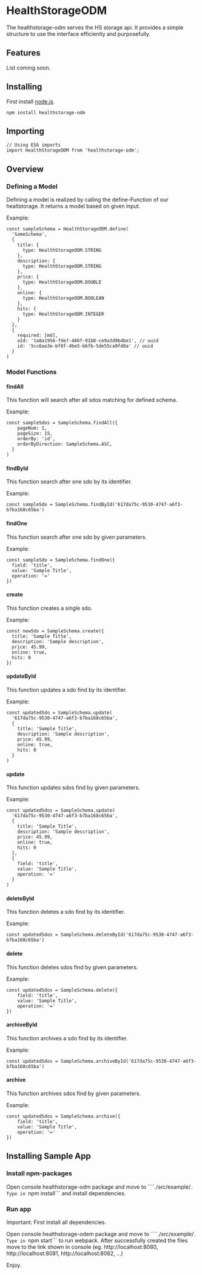 # HealthStorageODM

The healthstorage-odm serves the HS storage api. It provides a simple structure to use the interface efficiently and purposefully.

## Features

List coming soon.

## Installing

First install [node.js](https://nodejs.org/en/).

```
npm install healthstorage-odm
```

## Importing

```
// Using ES6 imports
import HealthStorageODM from 'healthstorage-odm';
```
## Overview

### Defining a Model

Defining a model is realized by calling the define-Function of our healtstorage. It returns a model based on given input.

Example:
```
const sampleSchema = HealthStorageODM.define(
  'SomeSchema',
  {
    title: {
      type: HealthStorageODM.STRING
    },
    description: {
      type: HealthStorageODM.STRING
    },
    price: {
      type: HealthStorageODM.DOUBLE
    },
    online: {
      type: HealthStorageODM.BOOLEAN
    },
    hits: {
      type: HealthStorageODM.INTEGER
    }
  },
  {
    required: [md],
    oId: '1a8a1956-fde7-486f-91b8-ce9a3d9b4be1', // uuid
    id: '5cc6ae3e-bf8f-4be5-b6fb-5de55ca9fd8a' // uuid
  }
)
```

### Model Functions

#### findAll

This function will search after all sdos matching for defined schema.

Example:
```
const sampleSdos = SampleSchema.findAll({
    pageNum: 1,
    pageSize: 15,
    orderBy: 'id',
    orderByDirection: SampleSchema.ASC,
  }
)
```

#### findById

This function search after one sdo by its identifier.

Example:
```
const sampleSdo = SampleSchema.findById('617da75c-9530-4747-a6f3-b7ba168c65ba')
```

#### findOne

This function search after one sdo by given parameters.

Example:
```
const sampleSdo = SampleSchema.findOne({
  field: 'title', 
  value: 'Sample Title',
  operation: '='
})
```

#### create

This function creates a single sdo.

Example:
```
const newSdo = SampleSchema.create({
  title: 'Sample Title', 
  description: 'Sample description',
  price: 45.99,
  online: true,
  hits: 0
})
```

#### updateById

This function updates a sdo find by its identifier.

Example:
```
const updatedSdo = SampleSchema.update(
  '617da75c-9530-4747-a6f3-b7ba168c65ba', 
  {
    title: 'Sample Title', 
    description: 'Sample description',
    price: 45.99,
    online: true,
    hits: 0
  }
)
```

#### update

This function updates sdos find by given parameters.

Example:
```
const updatedSdos = SampleSchema.update(
  '617da75c-9530-4747-a6f3-b7ba168c65ba', 
  {
    title: 'Sample Title', 
    description: 'Sample description',
    price: 45.99,
    online: true,
    hits: 0
  },
  {
    field: 'title', 
    value: 'Sample Title',
    operation: '='
  }
)
```

#### deleteById

This function deletes a sdo find by its identifier.

Example:
```
const updatedSdos = SampleSchema.deleteById('617da75c-9530-4747-a6f3-b7ba168c65ba')
```

#### delete

This function deletes sdos find by given parameters.

Example:
```
const updatedSdos = SampleSchema.delete({
    field: 'title', 
    value: 'Sample Title',
    operation: '='
})
```

#### archiveById

This function archives a sdo find by its identifier.

Example:
```
const updatedSdos = SampleSchema.archiveById('617da75c-9530-4747-a6f3-b7ba168c65ba')
```

#### archive

This function archives sdos find by given parameters.

Example:
```
const updatedSdos = SampleSchema.archive({
    field: 'title', 
    value: 'Sample Title',
    operation: '='
})
```

## Installing Sample App

### Install npm-packages

Open console healthstorage-odm package and move to ````./src/example/```. Type in ```npm install``` and install dependencies. 

### Run app

Important: First install all dependencies.

Open console healthstorage-odem package and move to ````./src/example/```. Type in ```npm start``` to run webpack.
After successfully created the files move to the link shown in console (eg. http://localhost:8080, http://localhost:8081, http://localhost:8082, ...)

Enjoy.
